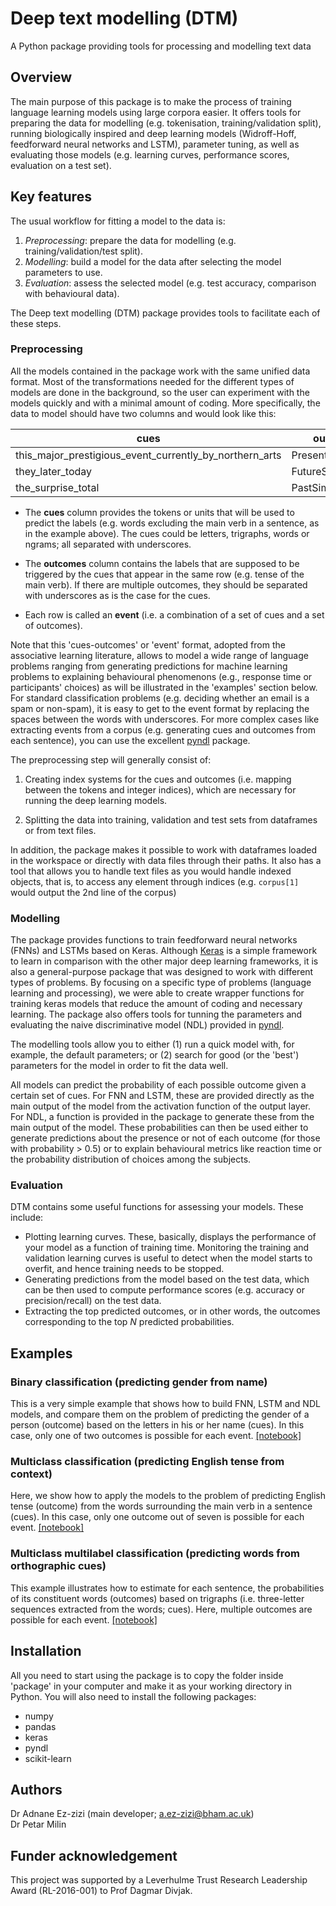 # Deep text modelling (DTM)
A Python package providing tools for processing and modelling text data

## Overview

The main purpose of this package is to make the process of training language learning models using large corpora easier. It offers tools for preparing the data for modelling (e.g. tokenisation, training/validation split), running biologically inspired and deep learning models (Widroff-Hoff, feedforward neural networks and LSTM), parameter tuning, as well as evaluating those models (e.g. learning curves, performance scores, evaluation on a test set).  

## Key features

The usual workflow for fitting a model to the data is:

1) *Preprocessing*: prepare the data for modelling (e.g. training/validation/test split).
2) *Modelling*: build a model for the data after selecting the model parameters to use.  
3) *Evaluation*: assess the selected model (e.g. test accuracy, comparison with behavioural data).

The Deep text modelling (DTM) package provides tools to facilitate each of these steps.

### Preprocessing

All the models contained in the package work with the same unified data format. Most of the transformations needed for the different types of models are done in the background, so the user can experiment with the models quickly and with a minimal amount of coding. More specifically, the data to model should have two columns and would look like this: 

cues | outcomes
---- | -------
this_major_prestigious_event_currently_by_northern_arts | PresentProgressive
they_later_today | FutureSimple
the_surprise_total | PastSimple

- The **cues** column provides the tokens or units that will be used to predict the labels (e.g. words excluding the main verb in a sentence, as in the example above). The cues could be letters, trigraphs, words or ngrams; all separated with underscores. 

- The **outcomes** column contains the labels that are supposed to be triggered by the cues that appear in the same row (e.g. tense of the main verb). If there are multiple outcomes, they should be separated with underscores as is the case for the cues. 

- Each row is called an **event** (i.e. a combination of a set of cues and a set of outcomes).

Note that this 'cues-outcomes' or 'event' format, adopted from the associative learning literature, allows to model a wide range of language problems ranging from generating predictions for machine learning problems to explaining behavioural phenomenons (e.g., response time or participants' choices) as will be illustrated in the 'examples' section below. For standard classification problems (e.g. deciding whether an email is a spam or non-spam), it is easy to get to the event format by replacing the spaces between the words with underscores. For more complex cases like extracting events from a corpus (e.g. generating cues and outcomes from each sentence), you can use the excellent [pyndl](https://pyndl.readthedocs.io/en/latest/index.html) package.  

The preprocessing step will generally consist of:

1) Creating index systems for the cues and outcomes (i.e. mapping between the tokens and integer indices), which are necessary for running the deep learning models. 

2) Splitting the data into training, validation and test sets from dataframes or from text files.

In addition, the package makes it possible to work with dataframes loaded in the workspace or directly with data files through their paths. It also has a tool that allows you to handle text files as you would handle indexed objects, that is, to access any element through indices (e.g. `corpus[1]` would output the 2nd line of the corpus) 

### Modelling

The package provides functions to train feedforward neural networks (FNNs) and LSTMs based on Keras. Although [Keras](https://keras.io/) is a simple framework to learn in comparison with the other major deep learning frameworks, it is also a general-purpose package that was designed to work with different types of problems. By focusing on a specific type of problems (language learning and processing), we were able to create wrapper functions for training keras models that reduce the amount of coding and necessary learning. The package also offers tools for tunning the parameters and evaluating the naive discriminative model (NDL) provided in [pyndl](https://pyndl.readthedocs.io/en/latest/index.html). 

The modelling tools allow you to either (1) run a quick model with, for example, the default parameters; or (2) search for good (or the 'best') parameters for the model in order to fit the data well. 

All models can predict the probability of each possible outcome given a certain set of cues. For FNN and LSTM, these are provided directly as the main output of the model from the activation function of the output layer. For NDL, a function is provided in the package to generate these from the main output of the model. These probabilities can then be used either to generate predictions about the presence or not of each outcome (for those with probability > 0.5) or to explain behavioural metrics like reaction time or the probability distribution of choices among the subjects.  

### Evaluation

DTM contains some useful functions for assessing your models. These include:

- Plotting learning curves. These, basically, displays the performance of your model as a function of training time. Monitoring the training and validation learning curves is useful to detect when the model starts to overfit, and hence training needs to be stopped.  
- Generating predictions from the model based on the test data, which can be then used to compute performance scores (e.g. accuracy or precision/recall) on the test data. 
- Extracting the top predicted outcomes, or in other words, the outcomes corresponding to the top *N* predicted probabilities.

## Examples

### Binary classification (predicting gender from name)

This is a very simple example that shows how to build FNN, LSTM and NDL models, and compare them on the problem of predicting the gender of a person (outcome) based on the letters in his or her name (cues). In this case, only one of two outcomes is possible for each event. [[notebook]](https://nbviewer.jupyter.org/gist/Adnane017/b4f66f33b248653808868345a0612434)

### Multiclass classification (predicting English tense from context)

Here, we show how to apply the models to the problem of predicting English tense (outcome) from the words surrounding the main verb in a sentence (cues). In this case, only one outcome out of seven is possible for each event. [[notebook]](https://nbviewer.jupyter.org/gist/Adnane017/dbdc2659b4b53756aab209237e2f407e)

### Multiclass multilabel classification (predicting words from orthographic cues)

This example illustrates how to estimate for each sentence, the probabilities of its constituent words (outcomes) based on trigraphs (i.e. three-letter sequences extracted from the words; cues). Here, multiple outcomes are possible for each event. [[notebook]](https://nbviewer.jupyter.org/github/Adnane017/Deep_text_modelling/blob/master/illustrative_examples/names/names.ipynb)

## Installation

All you need to start using the package is to copy the folder inside 'package' in your computer and make it as your working directory in Python. You will also need to install the following packages:

- numpy
- pandas
- keras
- pyndl
- scikit-learn 

## Authors

Dr Adnane Ez-zizi (main developer; a.ez-zizi@bham.ac.uk) \
Dr Petar Milin

## Funder acknowledgement 

This project was supported by a Leverhulme Trust Research Leadership Award (RL-2016-001) to Prof Dagmar Divjak.

